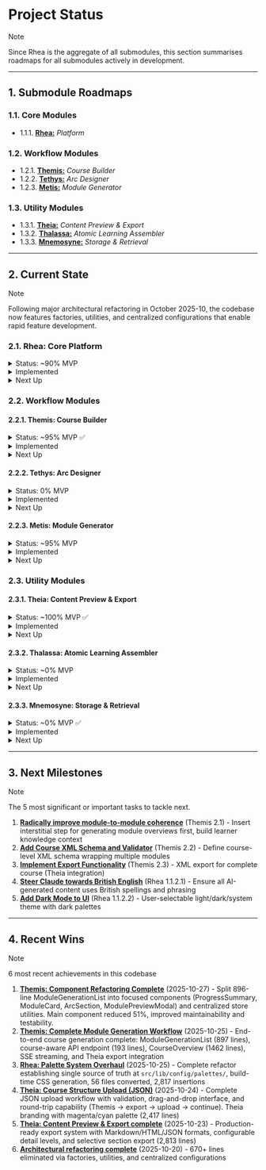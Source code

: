 # Project Status
> [!NOTE]
> Since Rhea is the aggregate of all submodules, this section summarises roadmaps for all submodules actively in development.

---

## 1. Submodule Roadmaps

### 1.1. Core Modules
- 1.1.1. [**Rhea:**](Rhea-MVP.md) _Platform_

### 1.2. Workflow Modules
- 1.2.1. [**Themis:**](Themis-MVP.md) _Course Builder_
- 1.2.2. [**Tethys:**](Tethys-MVP.md) _Arc Designer_
- 1.2.3. [**Metis:**](Metis-MVP.md) _Module Generator_

### 1.3. Utility Modules
- 1.3.1. [**Theia:**](Theia-MVP.md) _Content Preview & Export_
- 1.3.2. [**Thalassa:**](Thalassa-MVP.md) _Atomic Learning Assembler_
- 1.3.3. [**Mnemosyne:**](Mnemosyne-MVP.md) _Storage & Retrieval_

---

## 2. Current State
> [!NOTE]
> Following major architectural refactoring in October 2025-10, the codebase now features factories, utilities, and centralized configurations that enable rapid feature development.

### 2.1. Rhea: Core Platform
<details><summary>Status: ~90% MVP</summary>
  <ul>
    <li>Foundation complete</li>
    <li>UI polish ongoing</li>
  </ul>
</details>

<details><summary>Implemented</summary>
  <p>The platform provides a hub-based navigation structure with module-specific colour palettes and centralized error handling.</p>
  <p>Recent work focused on establishing reusable patterns for state management (<code>persistedStore()</code>), AI client configuration (agent factories), and prompt construction (composable prompt components).</p>
</details>

<details><summary>Next Up</summary>
  <ul>
    <li>British English output</li>
  </ul>
</details>

### 2.2. Workflow Modules

#### 2.2.1. Themis: Course Builder
<details><summary>Status: ~95% MVP ✅</summary>
  <p>End-to-end workflow complete, component refactoring complete, polish pending</p>
</details>

<details><summary>Implemented</summary>
  <ul>
    <li>✅ Foundation (hub, types, stores, config form)</li>
    <li>✅ Arc-based structure planning with thematic organization</li>
    <li>✅ AI structure generation with web research integration</li>
    <li>✅ Structure review interface with editable narratives</li>
    <li>✅ <code>localStorage</code> persistence for auto-save/restore</li>
    <li>✅ Module generation orchestration (ModuleGenerationList refactored: 896→441 lines)</li>
    <li>✅ <strong>NEW:</strong> Component breakdown (ProgressSummary, ModuleCard, ArcSection, ModulePreviewModal)</li>
    <li>✅ <strong>NEW:</strong> Centralized store utilities (moduleStoreHelpers.ts)</li>
    <li>✅ Course-aware module generation API endpoint (193 lines)</li>
    <li>✅ Course context integration in prompt factory</li>
    <li>✅ CourseOverview component for final review and export (1462 lines)</li>
    <li>📋 Course XML schema and export functionality (pending)</li>
  </ul>
</details>

<details><summary>Next Up</summary>
  <ul>
    <li>Course XML schema validation</li>
    <li>Module-to-module coherence improvements</li>
    <li>UI polish and dark mode</li>
  </ul>
</details>

#### 2.2.2. Tethys: Arc Designer
<details><summary>Status: 0% MVP</summary>
  <p>Not yet started</p>
</details>

<details><summary>Implemented</summary>
  <p><strong>Tethys</strong> will provide standalone arc design capabilities outside of full course generation.</p>
  <p>Currently, arc features are embedded within <strong>Themis</strong> workflow.</p>
</details>

<details><summary>Next Up</summary>
  <ul>
    <li>On hold until after <strong>Themis</strong> & <strong>Metis</strong> fully implemented</li>
  </ul>
</details>

#### 2.2.3. Metis: Module Generator
<details><summary>Status: ~95% MVP</summary>
  <p>Feature complete, polish pending</p>
</details>

<details><summary>Implemented</summary>
  <ul>
    <li>✅ Complete module generation workflow with file upload and structured input</li>
    <li>✅ AI-powered generation with Claude Sonnet 4.5</li>
    <li>✅ Deep research capability with web search integration</li>
    <li>✅ XML schema validation with automatic retry logic (max 3 attempts)</li>
    <li>✅ Changelog and provenance tracking with confidence scoring</li>
    <li>✅ SSE streaming for progress feedback</li>
    <li>✅ Intelligent step navigation with automatic advancement</li>
    <li>📋 UI improvements (aesthetic refinement, dark mode)</li>
    <li>📋 Boilerplate module text insertion</li>
  </ul>
</details>

<details><summary>Next Up</summary>
  <ul>
    <li>UI polish</li>
    <li>Integration with <strong>Themis</strong> course-aware generation</li>
  </ul>
</details>

### 2.3. Utility Modules

#### 2.3.1. Theia: Content Preview & Export
<details><summary>Status: ~100% MVP ✅</summary>
  <p>Core functionality complete and production-ready</p>
</details>

<details><summary>Implemented</summary>
  <ul>
    <li>✅ Reusable content exporter for human-readable previews</li>
    <li>✅ Supports both Themis and Metis output</li>
    <li>✅ Configurable detail levels (minimal, summary, detailed, complete)</li>
    <li>✅ Selective export (specific arcs, modules, or sections)</li>
    <li>✅ Multiple formats (Markdown, HTML, JSON; PDF planned)</li>
    <li>✅ Live preview before export</li>
    <li>✅ Client-side processing (no server storage)</li>
    <li>✅ Integrated into Metis and Themis workflows</li>
    <li>✅ <strong>NEW:</strong> Standalone <code>/theia</code> route with course upload interface</li>
    <li>✅ <strong>NEW:</strong> JSON course upload with drag-and-drop</li>
    <li>✅ <strong>NEW:</strong> Comprehensive validation for course structure</li>
    <li>✅ <strong>NEW:</strong> Round-trip workflow (Themis → export JSON → upload → continue)</li>
    <li>✅ <strong>NEW:</strong> Theia branding with magenta/cyan palette</li>
  </ul>
  <p>Initial export implementation: October 2025-10-23 via PR #14 (2,813 lines)</p>
  <p><strong>Course upload implementation: October 2025-10-24 via PR #21 (2,417 lines)</strong></p>
</details>

<details><summary>Next Up</summary>
  <h5>Module XML Upload & Workflow Resume (Q1 2026)</h5>
  <ul>
    <li>Upload module XML → continue in Metis or preview/export</li>
    <li>Upload course XML → continue in Themis (after course XML schema exists)</li>
    <li>XML validation and type detection</li>
  </ul>
  <h5>Polish</h5>
  <ul>
    <li>PDF export format</li>
    <li>Export analytics/usage tracking</li>
  </ul>
</details>

#### 2.3.2. Thalassa: Atomic Learning Assembler
<details><summary>Status: ~0% MVP</summary>
  <p>Not yet started</p>
</details>

<details><summary>Implemented</summary>
  <ul>
    <li></li>
  </ul>
</details>

<details><summary>Next Up</summary>
  <ul>
    <li></li>
  </ul>
</details>

#### 2.3.3. Mnemosyne: Storage & Retrieval
<details><summary>Status: ~0% MVP ✅</summary>
  <p>Not yet started</p>
</details>

<details><summary>Implemented</summary>
  <ul>
    <li></li>
  </ul>
</details>

<details><summary>Next Up</summary>
  <ul>
    <li></li>
  </ul>
</details>

---

## 3. Next Milestones
> [!NOTE]
> The 5 most significant or important tasks to tackle next.

1. **[Radically improve module-to-module coherence](Themis-MVP.md#2-mvp-milestones)** (Themis 2.1) - Insert interstitial step for generating module overviews first, build learner knowledge context
2. **[Add Course XML Schema and Validator](Themis-MVP.md#2-mvp-milestones)** (Themis 2.2) - Define course-level XML schema wrapping multiple modules
3. **[Implement Export Functionality](Themis-MVP.md#2-mvp-milestones)** (Themis 2.3) - XML export for complete course (Theia integration)
4. **[Steer Claude towards British English](Rhea-MVP.md#112-other-tasks)** (Rhea 1.1.2.1) - Ensure all AI-generated content uses British spellings and phrasing
5. **[Add Dark Mode to UI](Rhea-MVP.md#112-other-tasks)** (Rhea 1.1.2.2) - User-selectable light/dark/system theme with dark palettes

---

## 4. Recent Wins
> [!NOTE]
> 6 most recent achievements in this codebase

1. **[Themis: Component Refactoring Complete](Themis-MVP.md#411-break-over-large-themis-components-into-subcomponents--completed-2025-10-27)** (2025-10-27) - Split 896-line ModuleGenerationList into focused components (ProgressSummary, ModuleCard, ArcSection, ModulePreviewModal) and centralized store utilities. Main component reduced 51%, improved maintainability and testability.
2. **[Themis: Complete Module Generation Workflow](Themis-MVP.md#410-complete-module-generation-workflow-steps-5-6--completed-2025-10-25)** (2025-10-25) - End-to-end course generation complete: ModuleGenerationList (897 lines), course-aware API endpoint (193 lines), CourseOverview (1462 lines), SSE streaming, and Theia export integration
3. **[Rhea: Palette System Overhaul](Rhea-MVP.md#21-overhaul-palette-system--completed-2025-10-25)** (2025-10-25) - Complete refactor establishing single source of truth at `src/lib/config/palettes/`, build-time CSS generation, 56 files converted, 2,817 insertions
4. **[Theia: Course Structure Upload (JSON)](Theia-MVP.md#412-course-structure-upload-json--completed-2025-10-24)** (2025-10-24) - Complete JSON upload workflow with validation, drag-and-drop interface, and round-trip capability (Themis → export → upload → continue). Theia branding with magenta/cyan palette (2,417 lines)
5. **[Theia: Content Preview & Export complete](Theia-MVP.md#411-core-export-functionality--completed-2025-10-23)** (2025-10-23) - Production-ready export system with Markdown/HTML/JSON formats, configurable detail levels, and selective section export (2,813 lines)
6. **[Architectural refactoring complete](Rhea-MVP.md#411-architectural-refactoring-2025-10-20--completed)** (2025-10-20) - 670+ lines eliminated via factories, utilities, and centralized configurations
